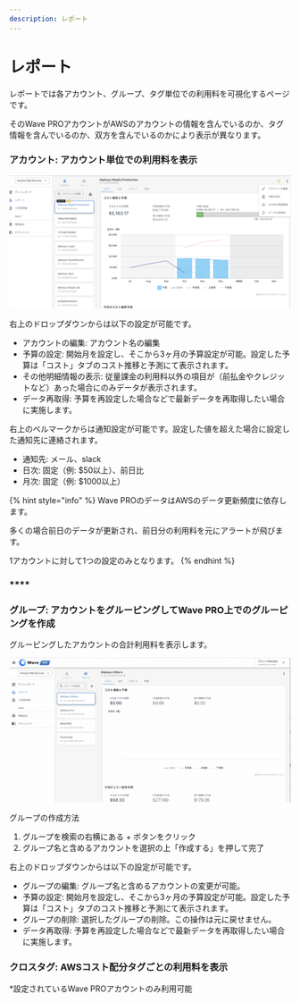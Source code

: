 ```yaml
---
description: レポート
---
```


# レポート

レポートでは各アカウント、グループ、タグ単位での利用料を可視化するページです。

そのWave PROアカウントがAWSのアカウントの情報を含んでいるのか、タグ情報を含んでいるのか、双方を含んでいるのかにより表示が異なります。

### **アカウント: アカウント単位での利用料を表示**

![](../../.gitbook/assets/Wave_Pro-6.png)

右上のドロップダウンからは以下の設定が可能です。

* アカウントの編集: アカウント名の編集
* 予算の設定: 開始月を設定し、そこから3ヶ月の予算設定が可能。設定した予算は「コスト」タブのコスト推移と予測にて表示されます。
* その他明細情報の表示: 従量課金の利用料以外の項目が（前払金やクレジットなど）あった場合にのみデータが表示されます。
* データ再取得: 予算を再設定した場合などで最新データを再取得したい場合に実施します。

右上のベルマークからは通知設定が可能です。設定した値を超えた場合に設定した通知先に連絡されます。

* 通知先: メール、slack
* 日次: 固定（例: $50以上）、前日比
* 月次: 固定（例: $1000以上）

{% hint style="info" %}
Wave PROのデータはAWSのデータ更新頻度に依存します。

多くの場合前日のデータが更新され、前日分の利用料を元にアラートが飛びます。

1アカウントに対して1つの設定のみとなります。
{% endhint %}

### ****

### **グループ: アカウントをグルーピングしてWave PRO上でのグルーピングを作成**

グルーピングしたアカウントの合計利用料を表示します。

![](<../../.gitbook/assets/2021-10-12 16.16.12.gif>)

グループの作成方法

1. グループを検索の右横にある + ボタンをクリック
2. グループ名と含めるアカウントを選択の上「作成する」を押して完了

右上のドロップダウンからは以下の設定が可能です。

* グループの編集: グループ名と含めるアカウントの変更が可能。
* 予算の設定: 開始月を設定し、そこから3ヶ月の予算設定が可能。設定した予算は「コスト」タブのコスト推移と予測にて表示されます。
* グループの削除: 選択したグループの削除。この操作は元に戻せません。
* データ再取得: 予算を再設定した場合などで最新データを再取得したい場合に実施します。



### クロスタグ: AWSコスト配分タグごとの利用料を表示

\*設定されているWave PROアカウントのみ利用可能
